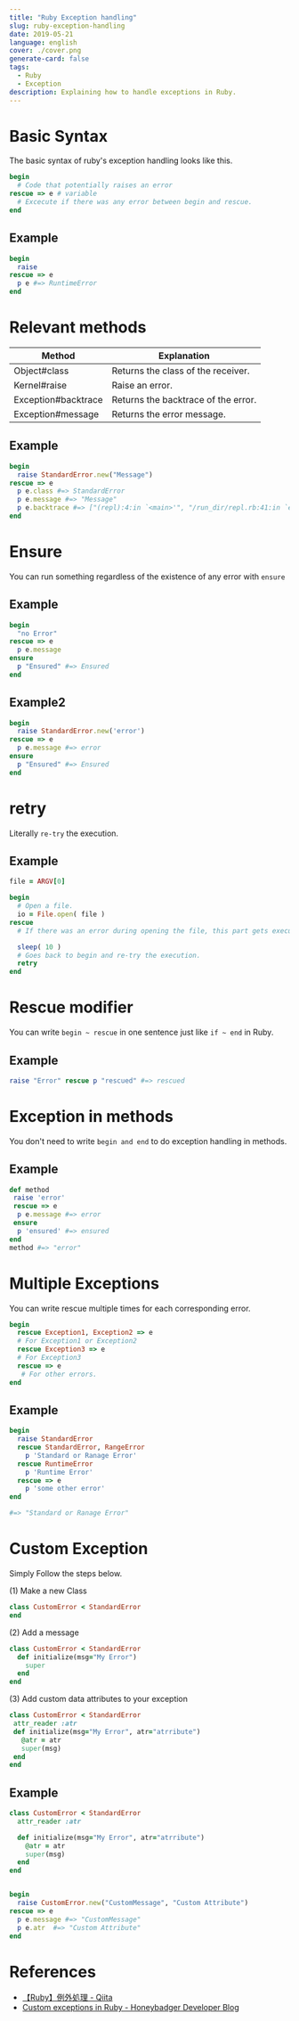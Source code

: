 ```yaml
---
title: "Ruby Exception handling"
slug: ruby-exception-handling
date: 2019-05-21
language: english
cover: ./cover.png
generate-card: false
tags: 
  - Ruby
  - Exception
description: Explaining how to handle exceptions in Ruby.
---
```

# Basic Syntax

The basic syntax of ruby's exception handling looks like this.

```ruby
begin 
  # Code that potentially raises an error  
rescue => e # variable
  # Excecute if there was any error between begin and rescue.
end
```

## Example

```ruby
begin 
  raise 
rescue => e
  p e #=> RuntimeError
end
```

# Relevant methods


| Method 	| Explanation 	| 
|---	|---|	
| Object#class 	|Returns the class of the receiver.  	|  
| Kernel#raise 	| Raise an error. 	|  	 
| Exception#backtrace 	  	|Returns the backtrace of the error.  	|
| Exception#message 	  	|  	Returns the error message.|

## Example

```ruby
begin 
  raise StandardError.new("Message")
rescue => e
  p e.class #=> StandardError
  p e.message #=> "Message"
  p e.backtrace #=> ["(repl):4:in `<main>'", "/run_dir/repl.rb:41:in `eval'", "/run_dir/repl.rb:41:in `run'", "/run_dir/repl.rb:57:in `handle_eval'", "/run_dir/repl.rb:170:in `start'", "/run_dir/repl.rb:177:in `start'", "/run_dir/repl.rb:181:in `<main>'"]
end
```

# Ensure
You can run something regardless of the existence of any error with `ensure`

## Example 

```ruby
begin 
  "no Error"
rescue => e
  p e.message
ensure 
  p "Ensured" #=> Ensured
end
```

## Example2

```ruby
begin 
  raise StandardError.new('error')
rescue => e
  p e.message #=> error
ensure 
  p "Ensured" #=> Ensured
end
```

# retry
Literally `re-try` the execution.

## Example

```ruby
file = ARGV[0]

begin
  # Open a file.
  io = File.open( file )
rescue
  # If there was an error during opening the file, this part gets executed.

  sleep( 10 )
  # Goes back to begin and re-try the execution.
  retry
end
```

# Rescue modifier
You can write `begin ~ rescue` in one sentence just like `if ~ end` in Ruby.

## Example

```ruby
raise "Error" rescue p "rescued" #=> rescued
```

# Exception in methods

You don't need to write `begin and end` to do exception handling in methods.

## Example

``` ruby
def method
 raise 'error'
 rescue => e 
  p e.message #=> error
 ensure
  p 'ensured' #=> ensured
end
method #=> "error"
```

# Multiple Exceptions

You can write rescue multiple times for each corresponding error.

```ruby
begin 
  rescue Exception1, Exception2 => e
  # For Exception1 or Exception2
  rescue Exception3 => e
  # For Exception3
  rescue => e
   # For other errors.
end
```


## Example

```ruby
begin 
  raise StandardError
  rescue StandardError, RangeError   
    p 'Standard or Ranage Error'
  rescue RuntimeError
    p 'Runtime Error'
  rescue => e
    p 'some other error'
end

#=> "Standard or Ranage Error"
```

# Custom Exception

Simply Follow the steps below.

(1) Make a new Class

```ruby
class CustomError < StandardError
end
```

(2) Add a message

```ruby
class CustomError < StandardError
  def initialize(msg="My Error")
    super
  end
end
```

(3) Add custom data attributes to your exception
 
 ```ruby
class CustomError < StandardError
  attr_reader :atr
  def initialize(msg="My Error", atr="atrribute")
    @atr = atr
    super(msg)
  end
end
```

## Example

```ruby
class CustomError < StandardError
  attr_reader :atr

  def initialize(msg="My Error", atr="atrribute")
    @atr = atr
    super(msg)
  end
end


begin
  raise CustomError.new("CustomMessage", "Custom Attribute")
rescue => e
  p e.message #=> "CustomMessage"
  p e.atr  #=> "Custom Attribute"
end
```

# References
- [【Ruby】例外処理 - Qiita](https://qiita.com/tsubasakat/items/6825bcefcad26da3471b)
- [Custom exceptions in Ruby - Honeybadger Developer Blog](https://www.honeybadger.io/blog/ruby-custom-exceptions/)
